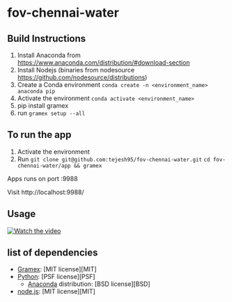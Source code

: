 # fov-chennai-water

## Build Instructions

1. Install Anaconda from https://www.anaconda.com/distribution/#download-section
2. Install Nodejs (binaries from nodesource https://github.com/nodesource/distributions)
3. Create a Conda environment
`conda create -n <environment_name> anaconda pip`
4. Activate the environment 
`conda activate <environment_name>`
5. pip install gramex
6. run `gramex setup --all`

## To run the app
1. Activate the environment
2. Run 
`git clone git@github.com:tejesh95/fov-chennai-water.git`
`cd fov-chennai-water/app && gramex`


Apps runs on port :9988

Visit http://localhost:9988/


## Usage

[![Watch the video](https://user-images.githubusercontent.com/6937958/53541131-64ffaf00-3b3e-11e9-85d3-ce39826ef125.png)](https://youtu.be/AnxC2_p_BFE)


## list of dependencies
- [Gramex](https://github.com/gramener/gramex/blob/master/LICENSE): [MIT license][MIT]
- [Python](https://www.python.org/): [PSF license][PSF]
  - [Anaconda](https://docs.anaconda.com/anaconda/) distribution: [BSD license][BSD]
- [node.js](https://github.com/nodejs/node/blob/master/LICENSE): [MIT license][MIT]
